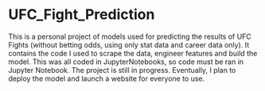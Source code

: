 # UFC_Fight_Prediction
This is a personal project of models used for predicting the results of UFC Fights (without betting odds, using only stat data and career data only). It contains the code I used to scrape the data, engineer features and build the model.
This was all coded in JupyterNotebooks, so code must be ran in Jupyter Notebook.
The project is still in progress. Eventually, I plan to deploy the model and launch a website for everyone to use.
